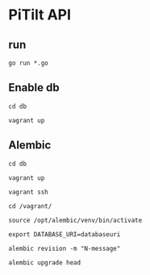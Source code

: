 # PiTilt API


## run

```go run *.go```


## Enable db

```cd db```

```vagrant up```


## Alembic

```cd db```

```vagrant up```

```vagrant ssh```

```cd /vagrant/```

```source /opt/alembic/venv/bin/activate```

```export DATABASE_URI=databaseuri```

```alembic revision -m "N-message"```

```alembic upgrade head```
